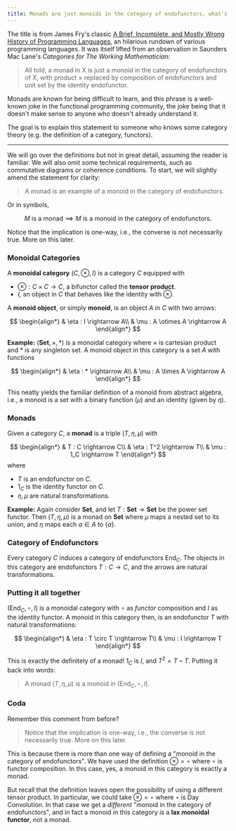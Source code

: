 ```yaml
---
title: Monads are just monoids in the category of endofunctors, what's the problem?
---
```


The title is from James Fry's classic [A Brief, Incomplete, and Mostly Wrong History of Programming Languages](https://james-iry.blogspot.com/2009/05/brief-incomplete-and-mostly-wrong.html), an hilarious rundown of various programming languages. It was itself lifted from an observation in Saunders Mac Lane's _Categories for The Working Mathematician_:

> All told, a monad in X is just a monoid in the category of endofunctors of X, with product × replaced by composition of endofunctors and unit set by the identity endofunctor.

Monads are known for being difficult to learn, and this phrase is a well-known joke in the functional programming community, the joke being that it doesn't make sense to anyone who doesn't already understand it.

The goal is to explain this statement to someone who knows some category theory (e.g. the definition of a category, functors).

<!--more-->

---

We will go over the definitions but not in great detail, assuming the reader is familiar. We will also omit some technical requirements, such as commutative diagrams or coherence conditions. To start, we will slightly amend the statement for clarity:

> A monad is an example of a monoid in the category of endofunctors.

Or in symbols,

$$ M \text{ is a monad} \implies M \text{ is a monoid in the category of endofunctors}. $$

Notice that the implication is one-way, i.e., the converse is not necessarily true. More on this later.

### Monoidal Categories

A __monoidal category__ $(C, \otimes, I)$ is a category $C$ equipped with

- $\otimes : C \times C \rightarrow C$, a bifunctor called the __tensor product__.
- $I$, an object in $C$ that behaves like the identity with $\otimes$.

A __monoid object__, or simply __monoid__, is an object $A$ in $C$ with two arrows:

$$
\begin{align*}
  & \eta : I \rightarrow A\\
  & \mu : A \otimes A \rightarrow A
\end{align*}
$$

__Example:__ $(\textbf{Set}, \times, *)$ is a monoidal category where $\times$ is cartesian product and $*$ is any singleton set. A monoid object in this category is a set $A$ with functions

$$
\begin{align*}
  & \eta : * \rightarrow A\\
  & \mu : A \times A \rightarrow A
\end{align*}
$$

This neatly yields the familiar definition of a monoid from abstract algebra, i.e., a monoid is a set with a binary function ($\mu$) and an identity (given by $\eta$).

### Monads

Given a category $C$, a __monad__ is a triple $(T, \eta, \mu)$ with

$$
\begin{align*}
  & T : C \rightarrow C\\
  & \eta : T^2 \rightarrow T\\
  & \mu : 1_C \rightarrow T
\end{align*}
$$
where

- $T$ is an endofunctor on $C$.
- $1_C$ is the identity functor on $C$.
- $\eta, \mu$ are natural transformations.

__Example:__ Again consider $\textbf{Set}$, and let $T : \textbf{Set} \rightarrow \textbf{Set}$ be the power set functor. Then $(T, \eta, \mu)$ is a monad on $\textbf{Set}$ where $\mu$ maps a nested set to its union, and $\eta$ maps each $a \in A$ to $\{a\}$.

### Category of Endofunctors

Every category $C$ induces a category of endofunctors $\text{End}_C$. The objects in this category are endofunctors $T : C \rightarrow C$, and the arrows are natural transformations.

### Putting it all together

$(\text{End}_C, \circ, I)$ is a monoidal category with $\circ$ as _functor_ composition and $I$ as the identity functor. A monoid in this category then, is an endofunctor $T$ with natural transformations:

$$
\begin{align*}
  & \eta : T \circ T \rightarrow T\\
  & \mu : I \rightarrow T
\end{align*}
$$

This is exactly the definitely of a monad! $1_C$ is $I$, and $T^2 = T \circ T$. Putting it back into words:

> A monad $(T, \eta, \mu)$ is a monoid in $(\text{End}_C, \circ, I)$.

### Coda

Remember this comment from before?

> Notice that the implication is one-way, i.e., the converse is not necessarily true. More on this later.

This is because there is more than one way of defining a "monoid in the category of endofunctors". We have used the definition $\otimes = \circ$ where $\circ$ is functor composition. In this case, yes, a monoid in this category is exactly a monad.

But recall that the definition leaves open the possibility of using a different tensor product. In particular, we could take $\otimes = \star$ where $\star$ is Day Convolution. In that case we get a _different_ "monoid in the category of endofunctors", and in fact a monoid in this category is a __lax monoidal functor__, not a monad.